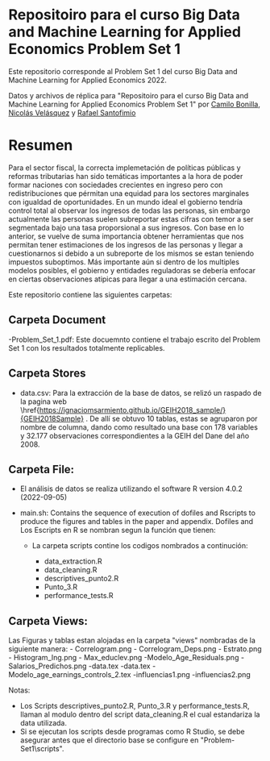 # Repositoiro para el curso Big Data and Machine Learning for Applied Economics Problem Set 1

Este repositorio corresponde al Problem Set 1 del curso Big Data and Machine Learning for Applied Economics 2022.

Datos y archivos de réplica para "Repositoiro para el curso Big Data and Machine Learning for Applied Economics Problem Set 1" por 
[Camilo Bonilla](https://github.com/cabonillah),  [Nicolás Velásquez](https://github.com/Nicolas-Velasquez-Oficial) y  [Rafael Santofimio](https://github.com/rasantofimior/)
# Resumen

Para el sector fiscal, la correcta implemetación de políticas públicas y reformas tributarias han sido temáticas importantes a la hora de poder formar naciones con sociedades crecientes en ingreso pero con redistribuciones que pérmitan una equidad para los sectores marginales con igualdad de oportunidades. En un mundo ideal el gobierno tendría control total al observar los ingresos de todas las personas, sin embargo actualmente las personas suelen subreportar estas cifras con temor a ser segmentada bajo una tasa proporsional a sus ingresos. Con base en lo anterior, se vuelve de suma importancia obtener herramientas que nos permitan tener estimaciones de los ingresos de las personas y llegar a cuestionarnos si debido a un subreporte de los mismos se estan teniendo impuestos suboptimos. Más importante aún si dentro de los multiples modelos posibles, el gobierno y entidades reguladoras se debería enfocar en ciertas observaciones atipicas para llegar a una estimación cercana.

Este repositorio contiene las siguientes carpetas:

## Carpeta Document

-Problem_Set_1.pdf:
Este docuemnto contiene el trabajo escrito del Problem Set 1 con los resultados totalmente replicables.

## Carpeta Stores

-   data.csv:
    Para la extracción de la base de datos, se relizó un raspado de la pagina web \href{https://ignaciomsarmiento.github.io/GEIH2018_sample/}{GEIH2018Sample} . De allí se obtuvo 10 tablas, estas se agruparon por nombre de columna, dando como resultado una base con 178 variables y 32.177 observaciones correspondientes a la GEIH del Dane del año 2008.

## Carpeta File:

-   El análisis de datos se realiza utilizando el software R version 4.0.2 (2022-09-05)

-   main.sh: Contains the sequence of execution of dofiles and Rscripts to produce the figures and tables in the paper and appendix. Dofiles and Los Escripts en R se nombran segun la función que tienen:
    -   La carpeta scripts contine los codigos nombrados a continución:

        -   data_extraction.R
        -   data_cleaning.R
        -   descriptives_punto2.R
        -   Punto_3.R
        -   performance_tests.R

## Carpeta Views:

Las Figuras y tablas estan alojadas en la carpeta "views" nombradas de la siguiente manera: - Correlogram.png - Correlogram_Deps.png - Estrato.png - Histogram_Ing.png - Max_educlev.png
-Modelo_Age_Residuals.png
-Salarios_Predichos.png
-data.tex
-data.tex
-Modelo_age_earnings_controls_2.tex
-influencias1.png
-influencias2.png

Notas:

-   Los Scripts descriptives_punto2.R, Punto_3.R y performance_tests.R, llaman al modulo dentro del script data_cleaning.R el cual estandariza la data utilizada.
-   Si se ejecutan los scripts desde programas como R Studio, se debe asegurar antes que el directorio base se configure en "Problem-Set1\scripts".

